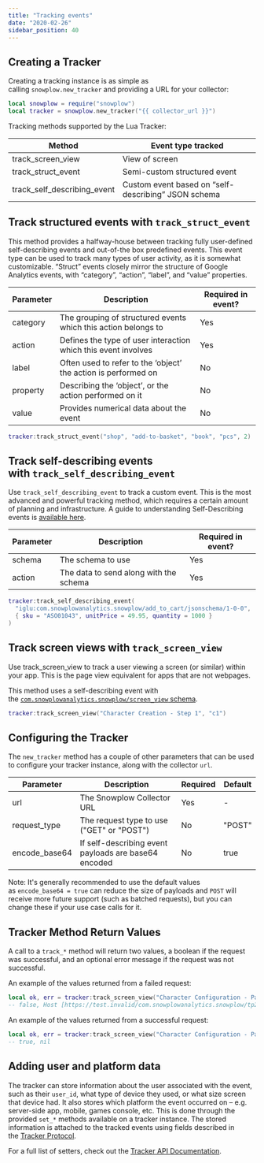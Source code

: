 ```yaml
---
title: "Tracking events"
date: "2020-02-26"
sidebar_position: 40
---
```


## Creating a Tracker

Creating a tracking instance is as simple as calling `snowplow.new_tracker` and providing a URL for your collector:

```lua
local snowplow = require("snowplow")
local tracker = snowplow.new_tracker("{{ collector_url }}")
```

Tracking methods supported by the Lua Tracker:

| Method | Event type tracked |
| --- | --- |
| track\_screen\_view | View of screen |
| track\_struct\_event | Semi-custom structured event |
| track\_self\_describing\_event | Custom event based on “self-describing” JSON schema |

## Track structured events with `track_struct_event`

This method provides a halfway-house between tracking fully user-defined self-describing events and out-of-the box predefined events. This event type can be used to track many types of user activity, as it is somewhat customizable. “Struct” events closely mirror the structure of Google Analytics events, with “category”, “action”, “label”, and “value” properties.

| Parameter | Description | Required in event? |
| --- | --- | --- |
| category | The grouping of structured events which this action belongs to | Yes |
| action | Defines the type of user interaction which this event involves | Yes |
| label | Often used to refer to the ‘object’ the action is performed on | No |
| property | Describing the ‘object’, or the action performed on it | No |
| value | Provides numerical data about the event | No |

```lua
tracker:track_struct_event("shop", "add-to-basket", "book", "pcs", 2)
```

## Track self-describing events with `track_self_describing_event`

Use `track_self_describing_event` to track a custom event. This is the most advanced and powerful tracking method, which requires a certain amount of planning and infrastructure. A guide to understanding Self-Describing events is [available here](/docs/understanding-tracking-design/out-of-the-box-vs-custom-events-and-entities/index.md#self-describing-events).

| Parameter | Description | Required in event? |
| --- | --- | --- |
| schema | The schema to use | Yes |
| action | The data to send along with the schema | Yes |

```lua
tracker:track_self_describing_event(
  "iglu:com.snowplowanalytics.snowplow/add_to_cart/jsonschema/1-0-0",
  { sku = "ASO01043", unitPrice = 49.95, quantity = 1000 }
)
```

## Track screen views with `track_screen_view`

Use track\_screen\_view to track a user viewing a screen (or similar) within your app. This is the page view equivalent for apps that are not webpages.

This method uses a self-describing event with the [`com.snowplowanalytics.snowplow/screen_view` schema](https://github.com/snowplow/iglu-central/blob/master/schemas/com.snowplowanalytics.snowplow/screen_view/jsonschema/1-0-0).

```lua
tracker:track_screen_view("Character Creation - Step 1", "c1")
```

## Configuring the Tracker

The `new_tracker` method has a couple of other parameters that can be used to configure your tracker instance, along with the collector `url`.

| Parameter | Description | Required | Default |
| --- | --- | --- | --- |
| url | The Snowplow Collector URL | Yes | \- |
| request\_type | The request type to use ("GET" or "POST") | No | "POST" |
| encode\_base64 | If self-describing event payloads are base64 encoded | No | true |

Note: It's generally recommended to use the default values as `encode_base64 = true` can reduce the size of payloads and `POST` will receive more future support (such as batched requests), but you can change these if your use case calls for it.

## Tracker Method Return Values

A call to a `track_*` method will return two values, a boolean if the request was successful, and an optional error message if the request was not successful.

An example of the values returned from a failed request:

```lua
local ok, err = tracker:track_screen_view("Character Configuration - Part 1", "c1")
-- false, Host [https://test.invalid/com.snowplowanalytics.snowplow/tp2] not found (possible connectivity error)
```

An example of the values returned from a successful request:

```lua
local ok, err = tracker:track_screen_view("Character Configuration - Part 1", "c1")
-- true, nil
```

## Adding user and platform data

The tracker can store information about the user associated with the event, such as their `user_id`, what type of device they used, or what size screen that device had. It also stores which platform the event occurred on – e.g. server-side app, mobile, games console, etc. This is done through the provided `set_*` methods available on a tracker instance. The stored information is attached to the tracked events using fields described in the [Tracker Protocol](/docs/collecting-data/collecting-from-own-applications/snowplow-tracker-protocol/index.md).

For a full list of setters, check out the [Tracker API Documentation](https://snowplow.github.io/snowplow-lua-tracker/modules/Tracker.html).
